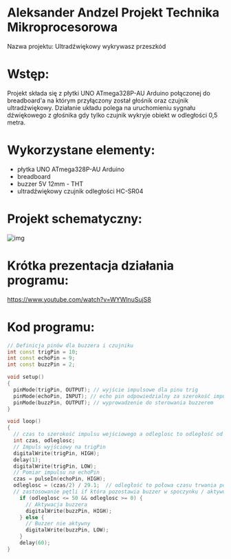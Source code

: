 # Aleksander Andzel Projekt Technika Mikroprocesorowa
Nazwa projektu: Ultradźwiękowy wykrywasz przeszkód

# Wstęp:
Projekt składa się z płytki UNO ATmega328P-AU Arduino połączonej do breadboard'a na którym przyłączony został głośnik oraz czujnik ultradźwiękowy. 
Działanie układu polega na uruchomieniu sygnału dźwiękowego z głośnika gdy tylko czujnik wykryje obiekt w odległości 0,5 metra.

# Wykorzystane elementy:
- płytka UNO ATmega328P-AU Arduino
- breadboard
- buzzer 5V 12mm - THT
- ultradźwiękowy czujnik odległości HC-SR04

# Projekt schematyczny:
![img](./firmwware/projekt111.jpg)

# Krótka prezentacja działania programu:
https://www.youtube.com/watch?v=WYWlnuSujS8

# Kod programu:
```cpp
// Definicja pinów dla buzzera i czujniku
int const trigPin = 10;
int const echoPin = 9;
int const buzzPin = 2;

void setup()
{
  pinMode(trigPin, OUTPUT); // wyjście impulsowe dla pinu trig
  pinMode(echoPin, INPUT); // echo pin odpowiedzialny za szerokość impulsu
  pinMode(buzzPin, OUTPUT); // wyprowadzenie do sterowania buzzerem
}

void loop()
{
  // czas to szerokość impulsu wejściowego a odleglosc to odległość od przeszkody 
  int czas, odleglosc;
  // Impuls wyjściowy na trigPin
  digitalWrite(trigPin, HIGH); 
  delay(1);
  digitalWrite(trigPin, LOW);
  // Pomiar impulsu na echoPin
  czas = pulseIn(echoPin, HIGH);
  odleglosc = (czas/2) / 29.1;  // odległość to połowa czasu trwania podzielona przez 29,1 
  // zastosowanie pętli if która pozostawia buzzer w spoczynku / aktywuje go
    if (odleglosc <= 50 && odleglosc >= 0) {
      // Aktywacja buzzera
      digitalWrite(buzzPin, HIGH);
    } else {
      // Buzzer nie aktywny
      digitalWrite(buzzPin, LOW);
    }
    delay(60);
}

```